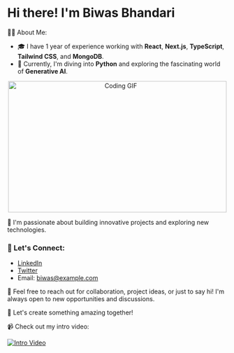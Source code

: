 # Hi there! I'm Biwas Bhandari

👨‍💻 About Me:
- 🎓 I have 1 year of experience working with **React**, **Next.js**, **TypeScript**, **Tailwind CSS**, and **MongoDB**.
- 🌱 Currently, I'm diving into **Python** and exploring the fascinating world of **Generative AI**.

<div align="center">
  <img src="https://media.giphy.com/media/ZVik7pBtu9dNS/giphy.gif" alt="Coding GIF" width="500" height="300">
</div>

🚀 I'm passionate about building innovative projects and exploring new technologies.

### 💬 Let's Connect:
- [LinkedIn](https://www.linkedin.com/in/biwas-bhandari/)
- [Twitter](https://twitter.com/x_biwas)
- Email: [biwas@example.com](mailto:biwas2059@gmail.com)

🌟 Feel free to reach out for collaboration, project ideas, or just to say hi! I'm always open to new opportunities and discussions.

🎨 Let's create something amazing together!

📹 Check out my intro video:



[![Intro Video](https://img.youtube.com/vi/VmZ8eZYHBOs/0.jpg)](https://youtu.be/VmZ8eZYHBOs?si=i6zyzFeMguOPYEhL)
